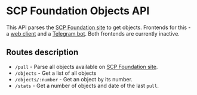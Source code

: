 # SCP Foundation Objects API

This API parses the [SCP Foundation site](http://scpfoundation.net/) to get objects.
Frontends for this - a [web client](https://github.com/ksenkso/scp-dictionary) and a [Telegram bot](https://github.com/ksenkso/scp-telegram-bot). Both frontends are currently inactive.

## Routes description

 - `/pull` - Parse all objects available on [SCP Foundation site](http://scpfoundation.net/).
 - `/objects` - Get a list of all objects
 - `/objects/:number` - Get an object by its number.
 - `/stats` - Get a number of objects and date of the last `pull`.
 
